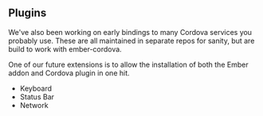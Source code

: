 ## Plugins

We've also been working on early bindings to many Cordova services you
probably use. These are all maintained in separate repos for
sanity, but are build to work with ember-cordova.

One of our future extensions is to allow the installation of both the Ember addon and Cordova plugin in one hit.

* Keyboard
* Status Bar
* Network
